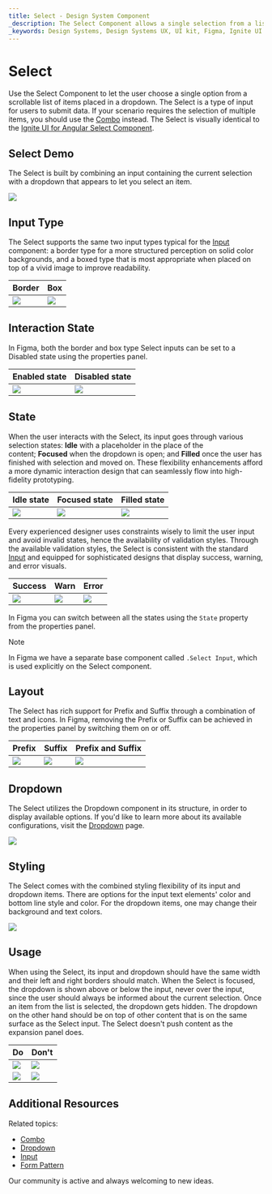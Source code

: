 ```yaml
---
title: Select - Design System Component
_description: The Select Component allows a single selection from a list of items placed in a dropdown.
_keywords: Design Systems, Design Systems UX, UI kit, Figma, Ignite UI for Angular, Figma to Angular, Angular, Angular Design System, Export code from Figma, Design Kits for Angular, Figma HTML, Figma to HTML, Figma UI kits
---
```


# Select

Use the Select Component to let the user choose a single option from a scrollable list of items placed in a dropdown. The Select is a type of input for users to submit data. If your scenario requires the selection of multiple items, you should use the [Combo](combo.md) instead. The Select is visually identical to the [Ignite UI for Angular Select Component](https://www.infragistics.com/products/ignite-ui-angular/angular/components/select.html).

## Select Demo

The Select is built by combining an input containing the current selection with a dropdown that appears to let you select an item.

<img class="responsive-img" src="../images/select_demo.png" srcset="../images/select_demo@2x.png 2x" />

## Input Type

The Select supports the same two input types typical for the [Input](input.md) component: a border type for a more structured perception on solid color backgrounds, and a boxed type that is most appropriate when placed on top of a vivid image to improve readability.

| Border | Box |
| ------- | ------- |
| <img class="responsive-img" src="../images/select_border.png" srcset="../images/select_border@2x.png 2x" /> | <img class="responsive-img" src="../images/select_box.png" srcset="../images/select_box@2x.png 2x" /> |

## Interaction State

In Figma, both the border and box type Select inputs can be set to a Disabled state using the properties panel.

| Enabled state | Disabled state |
| ------- | ------- |
| <img class="responsive-img" src="../images/select_enabledstate.png" srcset="../images/select_enabledstate@2x.png 2x" /> | <img class="responsive-img" src="../images/select_disabledstate.png" srcset="../images/select_disabledstate@2x.png 2x" /> |

## State

When the user interacts with the Select, its input goes through various selection states: **Idle** with a placeholder in the place of the content; **Focused** when the dropdown is open; and **Filled** once the user has finished with selection and moved on. These flexibility enhancements afford a more dynamic interaction design that can seamlessly flow into high-fidelity prototyping.

| Idle state | Focused state | Filled state |
| ------- | ------- | ------- |
| <img class="responsive-img" src="../images/select_idle.png" srcset="../images/select_idle@2x.png 2x" /> | <img class="responsive-img" src="../images/select_focused.png" srcset="../images/select_focused@2x.png 2x" /> | <img class="responsive-img" src="../images/select_filled.png" srcset="../images/select_filled@2x.png 2x" /> |

Every experienced designer uses constraints wisely to limit the user input and avoid invalid states, hence the availability of validation styles. Through the available validation styles, the Select is consistent with the standard [Input](input.md) and equipped for sophisticated designs that display success, warning, and error visuals.

| Success | Warn | Error |
| ------- | ------- | ------- |
| <img class="responsive-img" src="../images/select_success.png" srcset="../images/select_success@2x.png 2x" /> | <img class="responsive-img" src="../images/select_warning.png" srcset="../images/select_warning@2x.png 2x" /> |  <img class="responsive-img" src="../images/select_error.png" srcset="../images/select_error@2x.png 2x" /> |

In Figma you can switch between all the states using the `State` property from the properties panel.

> [!NOTE]
> In Figma we have a separate base component called `.Select Input`, which is used explicitly on the Select component.

## Layout

The Select has rich support for Prefix and Suffix through a combination of text and icons. In Figma, removing the Prefix or Suffix can be achieved in the properties panel by switching them on or off.

| Prefix | Suffix | Prefix and Suffix |
| ------- | ------- | ------- |
| <img class="responsive-img" src="../images/select_prefix.png" srcset="../images/select_prefix@2x.png 2x" /> | <img class="responsive-img" src="../images/select_suffix.png" srcset="../images/select_suffix@2x.png 2x" /> |  <img class="responsive-img" src="../images/select_prefixandsuffix.png" srcset="../images/select_prefixandsuffix@2x.png 2x" /> |

## Dropdown

The Select utilizes the Dropdown component in its structure, in order to display available options. If you'd like to learn more about its available configurations, visit the [Dropdown](dropdown.md) page.

<img class="responsive-img" src="../images/select_demo.png" srcset="../images/select_demo@2x.png 2x" />

## Styling

The Select comes with the combined styling flexibility of its input and dropdown items. There are options for the input text elements' color and bottom line style and color. For the dropdown items, one may change their background and text colors.

<img class="responsive-img" src="../images/select_styling.png" srcset="../images/select_styling@2x.png 2x" />

## Usage

When using the Select, its input and dropdown should have the same width and their left and right borders should match. When the Select is focused, the dropdown is shown above or below the input, never over the input, since the user should always be informed about the current selection. Once an item from the list is selected, the dropdown gets hidden. The dropdown on the other hand should be on top of other content that is on the same surface as the Select input. The Select doesn't push content as the expansion panel does.

| Do                                                                           | Don't                                                                            |
| ---------------------------------------------------------------------------- | -------------------------------------------------------------------------------- |
| <img class="responsive-img" src="../images/select_do1.png" srcset="../images/select_do1@2x.png 2x" /> | <img class="responsive-img" src="../images/select_dont1.png" srcset="../images/select_dont1@2x.png 2x" /> |
| <img class="responsive-img" src="../images/select_do2.png" srcset="../images/select_do2@2x.png 2x" /> | <img class="responsive-img" src="../images/select_dont2.png" srcset="../images/select_dont2@2x.png 2x" /> |

## Additional Resources

Related topics:

- [Combo](combo.md)
- [Dropdown](dropdown.md)
- [Input](input.md)
- [Form Pattern](../patterns/form.md)
  <div class="divider--half"></div>

Our community is active and always welcoming to new ideas.
